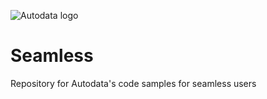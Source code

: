 ![Autodata logo](https://github.com/AutodataGroup/API-code-samples/blob/master/Images/autodata_logo_poweredby.jpg)
# Seamless

Repository for Autodata's code samples for seamless users
